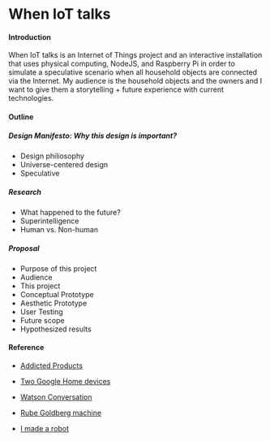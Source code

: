 # When IoT talks

#### Introduction
When IoT talks is an Internet of Things project and an interactive installation that uses physical computing, NodeJS, and Raspberry Pi in order to simulate a speculative scenario when all household objects are connected via the Internet. My audience is the household objects and the owners and I want to give them a storytelling + future experience with current technologies. 

#### Outline

##### Design Manifesto: Why this design is important?
- Design philiosophy
- Universe-centered design
- Speculative

##### Research
- What happened to the future?
- Superintelligence
- Human vs. Non-human

##### Proposal
- Purpose of this project
- Audience
- This project
- Conceptual Prototype
- Aesthetic Prototype
- User Testing
- Future scope
- Hypothesized results


#### Reference
* [Addicted Products](http://awards.ixda.org/entry/2014/addicted-products/)

* [Two Google Home devices](https://www.polygon.com/2017/1/6/14192494/google-home-assistant-debate-the-existence-of-god-twitch)

* [Watson Conversation](https://conversation-demo.mybluemix.net)

* [Rube Goldberg machine](https://www.rubegoldberg.com/artwork/closing-the-windows-while-you-are-away/?c=45)

* [I made a robot](https://youtu.be/ab47XHidvwQ)